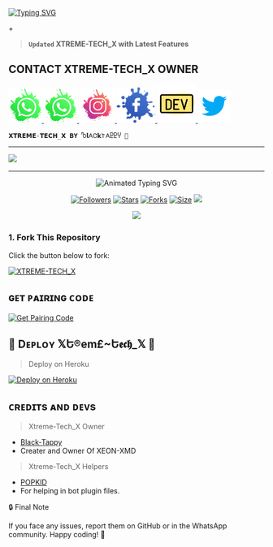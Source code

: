 <a href="https://git.io/typing-svg"><img src="https://readme-typing-svg.demolab.com?font=Black+Ops+One&size=100&pause=1000&color=FF0000&center=true&width=1000&height=200&lines=XTREME-TECH_X" alt="Typing SVG" /></a>
  </p>
+

> **`Updated` XTREME-TECH_X with Latest Features**

## CONTACT XTREME-TECH_X OWNER
  
<a href="https://wa.me/254759000340"> <img src="https://raw.githubusercontent.com/shizothetechie/database/main/icon/WhatsApp.png" width="13%"> </a>
  <a href="https://chat.whatsapp.com/GbpVWoHH0XLHOHJsYLtbjH"> <img src="https://raw.githubusercontent.com/shizothetechie/database/main/icon/WhatsApp.png" width="13%"> </a>
  <a href="https://www.facebook.com/profile.php?id=100086056192263&name=xhp_nt__fb__action__open_use"> <img src="https://raw.githubusercontent.com/shizothetechie/database/main/icon/Instagram2.png" width="14%"> </a>
  <a href="https://www.instagram.com/bright_leizer_?igsh=Y2JmcnE1ajNjZXM=&name=xhp_nt__fb__action__open_user"> <img src="https://raw.githubusercontent.com/shizothetechie/database/main/icon/Facebook.png" width="15%"> </a><a href="https://github.com/Tappy-Black/Xtreme-Tech_X/tree/main"> <img src="https://raw.githubusercontent.com/shizothetechie/database/main/icon/devto.png" width="15%"> </a><a href="XTREME-TECH_X "> <img src="https://raw.githubusercontent.com/shizothetechie/database/main/icon/twitter.png" width="13%"> </a>
</p>


```
𝗫𝗧𝗥𝗘𝗠𝗘-𝗧𝗘𝗖𝗛_𝗫 𝐁𝐘 Ⴊ𝗹𐌀Ꮳ𝗸𐌕𐌀ႲႲჄ 🎲
```

--- 

<a><img src='https://files.catbox.moe/yd9bnm.jpg'/></a>

---

<p align="center">
  <img src="https://readme-typing-svg.demolab.com?font=Orbitron&weight=600&size=25&duration=4000&pause=1000&color=00F7FF&center=true&vCenter=true&width=500&lines=ULTIMATE+WHATSAPP+BOT;MULTI-DEVICE+SUPPORT;POWERED+BY+BAILEYS;FAST++SECURE++RELIABLE" alt="Animated Typing SVG" />
</p>

<div align="center">
  <a href="https://github.com/Tappy-Black/followers"><img title="Followers" src="https://img.shields.io/github/followers/Tappy-Black?color=EB5406&style=for-the-badge&logo=github&logoColor=white"></a>
  <a href="https://github.com/Tappy-Black/Xtreme-Tech_X/stargazers/"><img title="Stars" src="https://img.shields.io/github/stars/Tappy-Black/Xtreme-Tech_X?color=FFCE44&style=for-the-badge&logo=reverbnation&logoColor=white"></a>
  <a href="https://github.com/Tappy-Black/Xtreme-Tech_X/network/members"><img title="Forks" src="https://img.shields.io/github/forks/Tappy-Black/Xtreme-Tech_X?color=FF007F&style=for-the-badge&logo=git&logoColor=white"></a>
  <a href="https://github.com/Tappy-Black/Xtreme-Tech_X/"><img title="Size" src="https://img.shields.io/github/repo-size/Tappy-Black/Xtreme-Tech_X?style=for-the-badge&color=FFFF33&logo=docusign&logoColor=white"></a>
  <a href="https://github.com/Tappy-Black/Xtreme-Tech_X/graphs/commit-activity"><img height="28" src="https://img.shields.io/badge/Maintained%3F-yes-green.svg?style=for-the-badge&logo=gitpod&logoColor=white"></a>
</div>

<p align="center">
  <img src="https://komarev.com/ghpvc/?username=SHADOW-XTECH&label=VISITORS&style=flat-square&color=0002FF" />
</p>

### 1. Fork This Repository

Click the button below to fork:

  <a href="https://github.com/Tappy-Black/Xtreme-Tech_X/fork"><img title="XTREME-TECH_X" src="https://img.shields.io/badge/FORK-XTREME TECH X-h?color=green&style=for-the-badge&logo=stackshare"></a>

## ɢᴇᴛ ᴘᴀɪʀɪɴɢ ᴄᴏᴅᴇ
  <p align="left">  
<a href='https://popkidsessiioons.onrender.com' target="_blank"><img alt='Get Pairing Code' src='https://img.shields.io/badge/Get%20Pairing%20Code-000000?style=for-the-badge&logo=codefactor&logoColor=yellow'/></a>  
</p>  


## 👻 Dᴇᴘʟᴏʏ 𝕏Ե®em£~Ե𝖊𝖈𝖍_𝕏 👻

> Deploy on Heroku



<p align="left">  
<a href='https://dashboard.heroku.com/new?template=https://github.com/Tappy-Black/Xtreme-Tech_X/tree/main' target="_blank"><img alt='Deploy on Heroku' src='https://img.shields.io/badge/Deploy%20on-Heroku-FF004D?style=for-the-badge&logo=heroku&logoColor=white'/></a>  
</p>



## ᴄʀᴇᴅɪᴛs ᴀɴᴅ ᴅᴇᴠs
> Xtreme-Tech_X Owner 
- [Black-Tappy](https://github.com/Black-Tappy)
- Creater and Owner Of XEON-XMD 
> Xtreme-Tech_X Helpers 
- [POPKID](https://github.com/Popkiddevs)
- For helping in bot plugin files.
  



🔒 Final Note

If you face any issues, report them on GitHub or in the WhatsApp community.
Happy coding! 👻 

